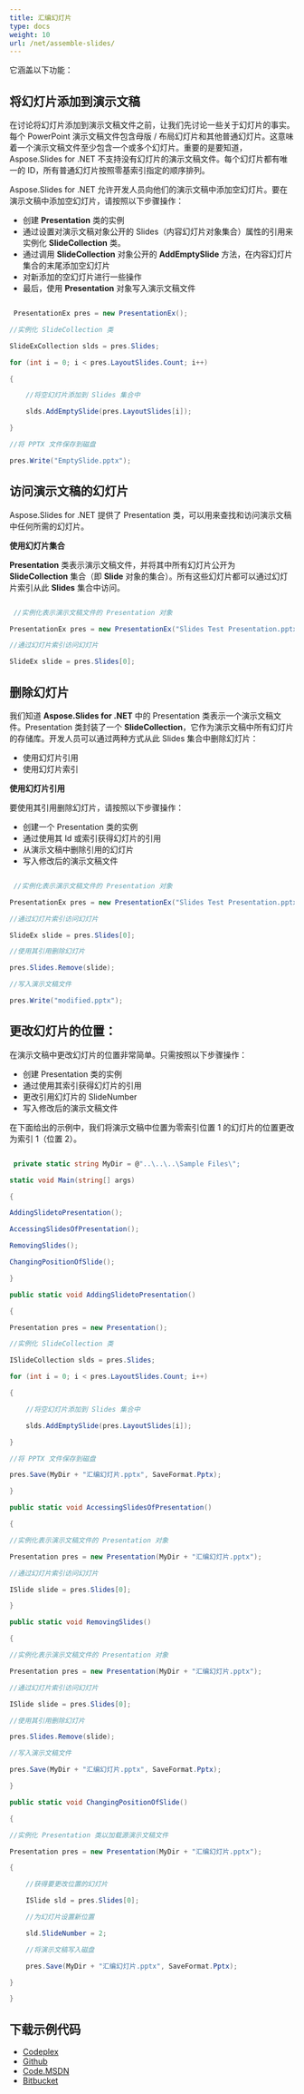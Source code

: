 ```yaml
---
title: 汇编幻灯片
type: docs
weight: 10
url: /net/assemble-slides/
---
```


它涵盖以下功能：
## **将幻灯片添加到演示文稿**
在讨论将幻灯片添加到演示文稿文件之前，让我们先讨论一些关于幻灯片的事实。每个 PowerPoint 演示文稿文件包含母版 / 布局幻灯片和其他普通幻灯片。这意味着一个演示文稿文件至少包含一个或多个幻灯片。重要的是要知道，Aspose.Slides for .NET 不支持没有幻灯片的演示文稿文件。每个幻灯片都有唯一的 ID，所有普通幻灯片按照零基索引指定的顺序排列。

Aspose.Slides for .NET 允许开发人员向他们的演示文稿中添加空幻灯片。要在演示文稿中添加空幻灯片，请按照以下步骤操作：

- 创建 **Presentation** 类的实例
- 通过设置对演示文稿对象公开的 Slides（内容幻灯片对象集合）属性的引用来实例化 **SlideCollection** 类。
- 通过调用 **SlideCollection** 对象公开的 **AddEmptySlide** 方法，在内容幻灯片集合的末尾添加空幻灯片
- 对新添加的空幻灯片进行一些操作
- 最后，使用 **Presentation** 对象写入演示文稿文件

``` csharp

 PresentationEx pres = new PresentationEx();

//实例化 SlideCollection 类

SlideExCollection slds = pres.Slides;

for (int i = 0; i < pres.LayoutSlides.Count; i++)

{

	//将空幻灯片添加到 Slides 集合中

	slds.AddEmptySlide(pres.LayoutSlides[i]);

}

//将 PPTX 文件保存到磁盘

pres.Write("EmptySlide.pptx");

``` 
## **访问演示文稿的幻灯片**
Aspose.Slides for .NET 提供了 Presentation 类，可以用来查找和访问演示文稿中任何所需的幻灯片。

**使用幻灯片集合**

**Presentation** 类表示演示文稿文件，并将其中所有幻灯片公开为 **SlideCollection** 集合（即 **Slide** 对象的集合）。所有这些幻灯片都可以通过幻灯片索引从此 **Slides** 集合中访问。

``` csharp

 //实例化表示演示文稿文件的 Presentation 对象

PresentationEx pres = new PresentationEx("Slides Test Presentation.pptx");

//通过幻灯片索引访问幻灯片

SlideEx slide = pres.Slides[0];

``` 
## **删除幻灯片**
我们知道 **Aspose.Slides for .NET** 中的 Presentation 类表示一个演示文稿文件。Presentation 类封装了一个 **SlideCollection**，它作为演示文稿中所有幻灯片的存储库。开发人员可以通过两种方式从此 Slides 集合中删除幻灯片：

- 使用幻灯片引用
- 使用幻灯片索引

**使用幻灯片引用**

要使用其引用删除幻灯片，请按照以下步骤操作：

- 创建一个 Presentation 类的实例
- 通过使用其 Id 或索引获得幻灯片的引用
- 从演示文稿中删除引用的幻灯片
- 写入修改后的演示文稿文件

``` csharp

 //实例化表示演示文稿文件的 Presentation 对象

PresentationEx pres = new PresentationEx("Slides Test Presentation.pptx");

//通过幻灯片索引访问幻灯片

SlideEx slide = pres.Slides[0];

//使用其引用删除幻灯片

pres.Slides.Remove(slide);

//写入演示文稿文件

pres.Write("modified.pptx");

``` 
## **更改幻灯片的位置：**
在演示文稿中更改幻灯片的位置非常简单。只需按照以下步骤操作：

- 创建 Presentation 类的实例
- 通过使用其索引获得幻灯片的引用
- 更改引用幻灯片的 SlideNumber
- 写入修改后的演示文稿文件

在下面给出的示例中，我们将演示文稿中位置为零索引位置 1 的幻灯片的位置更改为索引 1（位置 2）。

``` csharp

 private static string MyDir = @"..\..\..\Sample Files\";

static void Main(string[] args)

{

AddingSlidetoPresentation();

AccessingSlidesOfPresentation();

RemovingSlides();

ChangingPositionOfSlide();

}

public static void AddingSlidetoPresentation()

{

Presentation pres = new Presentation();

//实例化 SlideCollection 类

ISlideCollection slds = pres.Slides;

for (int i = 0; i < pres.LayoutSlides.Count; i++)

{

    //将空幻灯片添加到 Slides 集合中

    slds.AddEmptySlide(pres.LayoutSlides[i]);

}

//将 PPTX 文件保存到磁盘

pres.Save(MyDir + "汇编幻灯片.pptx", SaveFormat.Pptx);

}

public static void AccessingSlidesOfPresentation()

{

//实例化表示演示文稿文件的 Presentation 对象

Presentation pres = new Presentation(MyDir + "汇编幻灯片.pptx");

//通过幻灯片索引访问幻灯片

ISlide slide = pres.Slides[0];

}

public static void RemovingSlides()

{

//实例化表示演示文稿文件的 Presentation 对象

Presentation pres = new Presentation(MyDir + "汇编幻灯片.pptx");

//通过幻灯片索引访问幻灯片

ISlide slide = pres.Slides[0];

//使用其引用删除幻灯片

pres.Slides.Remove(slide);

//写入演示文稿文件

pres.Save(MyDir + "汇编幻灯片.pptx", SaveFormat.Pptx);

}

public static void ChangingPositionOfSlide()

{

//实例化 Presentation 类以加载源演示文稿文件

Presentation pres = new Presentation(MyDir + "汇编幻灯片.pptx");

{

    //获得要更改位置的幻灯片

    ISlide sld = pres.Slides[0];

    //为幻灯片设置新位置

    sld.SlideNumber = 2;

    //将演示文稿写入磁盘

    pres.Save(MyDir + "汇编幻灯片.pptx", SaveFormat.Pptx);

}

}

``` 
## **下载示例代码**
- [Codeplex](https://asposeslidesopenxml.codeplex.com/releases/view/619597)
- [Github](https://github.com/aspose-slides/Aspose.Slides-for-.NET/releases/tag/MissingFeaturesAsposeSlidesForOpenXMLv1.1)
- [Code.MSDN](https://code.msdn.microsoft.com/AsposeSlides-Features-9866600c)
- [Bitbucket](https://bitbucket.org/asposemarketplace/aspose-for-openxml/downloads/Assemble%20Slides%20%28Aspose.Slides%29.zip)